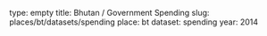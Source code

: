 type: empty
title: Bhutan / Government Spending
slug: places/bt/datasets/spending
place: bt
dataset: spending
year: 2014
